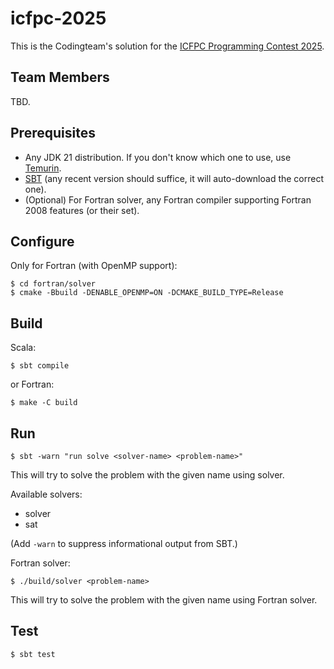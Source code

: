 icfpc-2025
==========
This is the Codingteam's solution for the [ICFPC Programming Contest 2025][icfpc-2025].

Team Members
------------
TBD.

Prerequisites
-------------
- Any JDK 21 distribution. If you don't know which one to use, use [Temurin][temurin].
- [SBT][sbt] (any recent version should suffice, it will auto-download the correct one).
- (Optional) For Fortran solver, any Fortran compiler supporting Fortran 2008 features (or their set).

Configure
---------
Only for Fortran (with OpenMP support):
```console
$ cd fortran/solver
$ cmake -Bbuild -DENABLE_OPENMP=ON -DCMAKE_BUILD_TYPE=Release
```

Build
-----
Scala:
```console
$ sbt compile
```
or Fortran:
```console
$ make -C build
```

Run
---
```console
$ sbt -warn "run solve <solver-name> <problem-name>"
```

This will try to solve the problem with the given name using solver.

Available solvers:
- solver
- sat

(Add `-warn` to suppress informational output from SBT.)

Fortran solver:
```
$ ./build/solver <problem-name>
```

This will try to solve the problem with the given name using Fortran solver.

Test
---
```console
$ sbt test
```

[icfpc-2025]: https://icfpcontest2025.github.io/
[sbt]: https://www.scala-sbt.org/
[temurin]: https://adoptium.net/temurin/releases/
